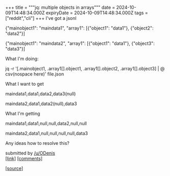 +++
title = """jq: multiple objects in arrays"""
date = 2024-10-09T14:48:34.000Z
expiryDate = 2024-10-09T14:48:34.000Z
tags = ["reddit","cli"]
+++
I've got a jsonl

{"mainobject1": "maindata1", "array1": \[{"object1": "data1"}, {"object2": "data2"}\]

{"mainobject1": "maindata2", "array1": \[{"object1": "data1"}, {"object3": "data3"}\]

What I'm doing:

jq -r '\[.mainobject1, .array1\[\].object1, .array1\[\].object2, .array1\[\].object3\] | @ csv(nospace here)' file.json

What I want to get

maindata1,data1,data2,data3(null)

maindata2,data1,data2(null),data3

What I'm getting

maindata1,data1,null,null,data2,null,null

maindata2,data1,null,null,null,null,data3

Any ideas how to resolve this?

submitted by [/u/ODenis](https://www.reddit.com/user/ODenis)  
[\[link\]](https://www.reddit.com/r/commandline/comments/1fzt6o8/jq_multiple_objects_in_arrays/) [\[comments\]](https://www.reddit.com/r/commandline/comments/1fzt6o8/jq_multiple_objects_in_arrays/)

[[source]](https://www.reddit.com/r/commandline/comments/1fzt6o8/jq_multiple_objects_in_arrays/)
